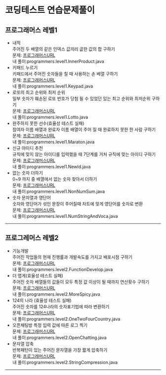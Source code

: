 # 코딩테스트 연습문제풀이
## 프로그래머스 레벨1  
- 내적  
  주어진 두 배열의 같은 인덱스 값끼리 곲한 값의 합 구하기  
  문제: [프로그래머스URL](https://programmers.co.kr/learn/courses/30/lessons/70128)  
  내 풀이:programmers.level1.InnerProduct.java  
- 키패드 누르기  
  키패드에서 주어진 숫자들을 칠 때 사용하는 손 배열 구하기  
  문제: [프로그래머스URL](https://programmers.co.kr/learn/courses/30/lessons/67256)  
  내 풀이:programmers.level1.Keypad.java  
- 로또의 최고 순위와 최저 순위  
  일부 숫자가 훼손된 로또 번호가 당첨 될 수 있었던 있는 최고 순위와 최저순위 구하기  
  문제: [프로그래머스URL](https://programmers.co.kr/learn/courses/30/lessons/77484)  
  내 풀이:programmers.level1.Lotto.java  
- 완주하지 못한 선수(효율성 테스트 실패)  
  참여자 이름 배열과 완료자 이름 배열이 주어 질 때 완료하지 못한 한 사람 구하기  
  문제: [프로그래머스URL](https://programmers.co.kr/learn/courses/30/lessons/42576)  
  내 풀이:programmers.level1.Maraton.java  
- 신규 아이디 추천  
  규칙에 맞지 않는 아이디를 입력했을 때 7단계를 거처  규칙에 맞는 아이디 구하기  
  문제: [프로그래머스URL](https://programmers.co.kr/learn/courses/30/lessons/72410)  
  내 풀이:programmers.level1.NewId.java  
- 없는 숫자 더하기  
  0~9 까지 중 배열에서 없는 숫자 찾아서 더하기  
  문제: [프로그래머스URL](https://programmers.co.kr/learn/courses/30/lessons/86051)  
  내 풀이:programmers.level1.NonNumSum.java  
- 숫자 문자열과 영단어  
  숫자와 영단어가 섞인 문장이 주어질때 차트에 맞게 영단어를 숫자로 변환  
  문제: [프로그래머스URL](https://programmers.co.kr/learn/courses/30/lessons/81301)  
  내 풀이:programmers.level1.NumStringAndVoca.java  
---  
## 프로그레머스 레벨2  
- 기능개발  
  주어진 작업들의 현재 진행률과 개발속도를 가지고 배포시점 구하기  
  문제: [프로그래머스URL](https://programmers.co.kr/learn/courses/30/lessons/42586)  
  내 풀이:programmers.level2.FunctionDevelop.java    
- 더 맵게(효율성 테스트 실패)  
   주어진 숫자 배열들의 값들이 모두 특정 값 이상이 될 때까지 연산횟수 구하기  
  문제: [프로그래머스URL](https://programmers.co.kr/learn/courses/30/lessons/42626)  
  내 풀이:programmers.level2.MoreSpicy.java  
- 124의 나라 (효율성 테스트 실패)  
   주어진 숫자를 124나라의 숫자표기법에 따라 변환하기  
  문제: [프로그래머스URL](https://programmers.co.kr/learn/courses/30/lessons/12899)  
  내 풀이:programmers.level2.OneTwoFourCountry.java  
- 오픈채팅방 
  특정 입력 값에 따른 로그 찍기  
  문제: [프로그래머스URL](https://programmers.co.kr/learn/courses/30/lessons/42888)  
  내 풀이:programmers.level2.OpenChatting.java  
- 문자열 압축  
   반복패턴이 있는 주어진 문자열을 가장 짧게 압축하기  
  문제: [프로그래머스URL](https://programmers.co.kr/learn/courses/30/lessons/60057)  
  내 풀이:programmers.level2.StringCompression.java  
---
